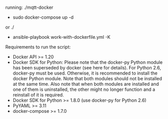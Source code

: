 running: 
./mqtt-docker 
- sudo docker-compose up -d 

or 
./ 
- ansible-playbook work-with-dockerfile.yml -K 

  
Requirements to run the script:
- Docker API >= 1.20
- Docker SDK for Python: Please note that the docker-py Python module has been superseded by docker (see here for details). For Python 2.6, docker-py must be used. Otherwise, it is recommended to install the docker Python module. Note that both modules should not be installed at the same time. Also note that when both modules are installed and one of them is uninstalled, the other might no longer function and a reinstall of it is required.
- Docker SDK for Python >= 1.8.0 (use docker-py for Python 2.6)
- PyYAML >= 3.11
- docker-compose >= 1.7.0

